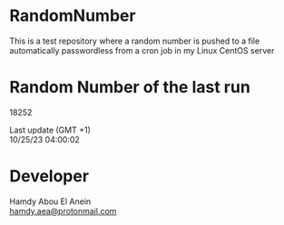 # RandomNumber    
This is a test repository where a random number is pushed to a file automatically passwordless from a cron job in my Linux CentOS server    
# Random Number of the last run   
18252
      
Last update (GMT +1)    
10/25/23 04:00:02
# Developer    
Hamdy Abou El Anein   
hamdy.aea@protonmail.com
